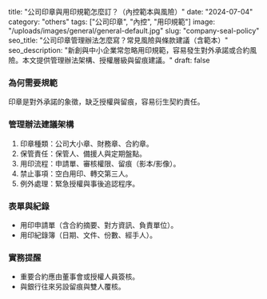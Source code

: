 title: "公司印章與用印規範怎麼訂？（內控範本與風險）"
date: "2024-07-04"
category: "others"
tags: ["公司印章", "內控", "用印規範"]
image: "/uploads/images/general/general-default.jpg"
slug: "company-seal-policy"
seo_title: "公司印章管理辦法怎麼寫？常見風險與條款建議（含範本）"
seo_description: "新創與中小企業常忽略用印規範，容易發生對外承諾或合約風險。本文提供管理辦法架構、授權層級與留痕建議。"
draft: false


### 為何需要規範
印章是對外承諾的象徵，缺乏授權與留痕，容易衍生契約責任。

### 管理辦法建議架構
1. 印章種類：公司大小章、財務章、合約章。
2. 保管責任：保管人、備援人與定期盤點。
3. 用印流程：申請單、審核權限、留痕（影本/影像）。
4. 禁止事項：空白用印、轉交第三人。
5. 例外處理：緊急授權與事後追認程序。

### 表單與紀錄
- 用印申請單（含合約摘要、對方資訊、負責單位）。
- 用印紀錄簿（日期、文件、份數、經手人）。

### 實務提醒
- 重要合約應由董事會或授權人員簽核。
- 與銀行往來另設留痕與雙人覆核。

